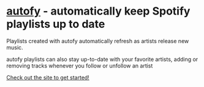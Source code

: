 # [﻿﻿autofy](https://www.autofy.me/) - automatically keep Spotify playlists up to date

Playlists created with autofy automatically refresh as artists release new music.

autofy playlists can also stay up-to-date with your favorite artists, adding or removing tracks whenever you follow or unfollow an artist

[Check out the site to get started!](https://www.autofy.me/)

